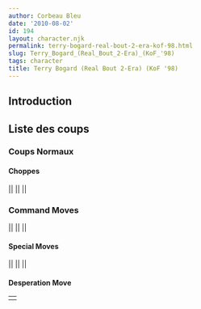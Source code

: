 ```yaml
---
author: Corbeau Bleu
date: '2010-08-02'
id: 194
layout: character.njk
permalink: terry-bogard-real-bout-2-era-kof-98.html
slug: Terry_Bogard_(Real_Bout_2-Era)_(KoF_'98)
tags: character
title: Terry Bogard (Real Bout 2-Era) (KoF '98)
---
```


## Introduction

## Liste des coups

### Coups Normaux

#### Choppes

||
||
||

### Command Moves

||
||
||

#### Special Moves

||
||
||

#### Desperation Move

|     |
|-----|
|     |